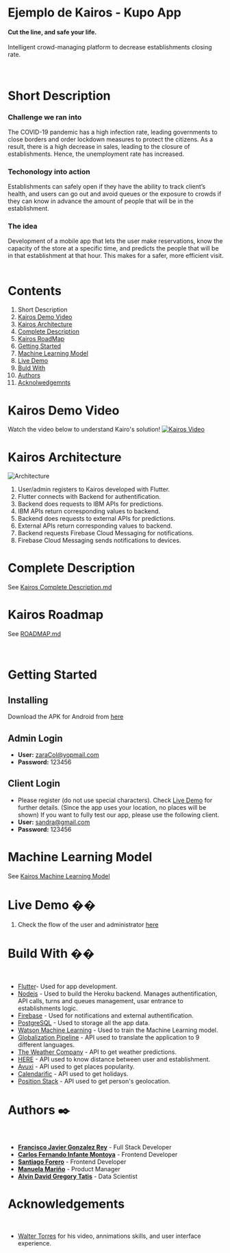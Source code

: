 # Ejemplo de Kairos - Kupo App
#### Cut the line, and safe your life.
Intelligent crowd-managing platform to decrease establishments closing rate.
<!--![Kairos Logo](/Extra_docs/Images/logo-kairos-white.png =10x20)-->
​
<!--<a name="Short_Description"></a>-->
# Short Description
### Challenge we ran into
The COVID-19 pandemic has a high infection rate, leading governments to close borders and order lockdown measures to protect the citizens. As a result, there is a high decrease in sales, leading to the closure of establishments. Hence, the unemployment rate has increased.
### Techonology into action
Establishments can safely open if they have the ability to track client’s health, and users can go out and avoid queues or the exposure to crowds if they can know in advance the amount of people that will be in the establishment.
### The idea
Development of a mobile app that lets the user make reservations, know the capacity of the store at a specific time, and predicts the people that will be in that establishment at that hour. This makes for a safer, more efficient visit. 
​
# Contents
1. Short Description<!--(#Short_Description)-->
2. [Kairos Demo Video](#video)
3. [Kairos Architecture](#Architecture)
4. [Complete Description](#Long_Description)
5. [Kairos RoadMap](#roadmap)
6. [Getting Started](#Getting_Started)
7. [Machine Learning Model](#machine)
8. [Live Demo](#Live_Demo)
9. [Buld With](#Technologies)
10. [Authors](#Authors)
11. [Acknolwedgemnts](#ackwoledgments)
​
​
<a name="video"></a>
# Kairos Demo Video
Watch the video below to understand Kairo's solution!
[![Kairos Video](/Extra_docs/Images/front_Image.jpg)](https://youtu.be/18CiVdAl5rw)
​
<a name="Architecture"></a>
# Kairos Architecture
![Architecture](/Extra_docs/Images/Architecture_Kairos.jpg)
1. User/admin registers to Kairos developed with Flutter.
2. Flutter connects with Backend for authentification. 
3. Backend does requests to IBM APIs for predictions.
4. IBM APIs return corresponding values to backend.
5. Backend does requests to external APIs for predictions.
6. External APIs return corresponding values to backend.
7. Backend requests Firebase Cloud Messaging for notifications.
8. Firebase Cloud Messaging sends notifications to devices.
​
​
<a name="Long_Description"></a>
# Complete Description
See [Kairos Complete Description.md](/Extra_docs/Files/long-description-1.md)
​
​
<a name="roadmap"></a>
# Kairos Roadmap
See [ROADMAP.md](/Extra_docs/Files/road-map.md)
<!--![RoadMap](/Images/RoadMap_Kairos.jpg)-->
​
​
<a name="Getting_Started"></a>
# Getting Started
## Installing
Download the APK for Android from [here](https://drive.google.com/drive/folders/1cY_6llZol1PjC79GOs7SEujZjAYNRZKY?usp=sharing)
## Admin Login 
* **User:** zaraCol@yopmail.com
* **Password:** 123456
## Client Login
* Please register (do not use special characters). Check [Live Demo](#Live_Demo) for further details. (Since the app uses your location, no places will be shown)
If you want to fully test our app, please use the following client.
* **User:** sandra@gmail.com
* **Password:** 123456
​
<a name="machine"></a>
# Machine Learning Model
See [Kairos Machine Learning Model](/Extra_docs/Files/kairos-ml-model.md)
​
​
<a name="Live_Demo"></a>
# Live Demo ��
1. Check the flow of the user and administrator [here](https://www.youtube.com/watch?v=itsDZXL9YgQ)
​
​
​
<a name="Technologies"></a>
# Build With ��️
​
* [Flutter](https://flutter.dev/)- Used for app development.
* [Nodejs](https://nodejs.org/en/) - Used to build the Heroku backend. Manages authentification, API calls, turns and queues management, usar entrance to establishments logic.
* [Firebase](https://firebase.google.com/) - Used for notifications and external authentification. 
* [PostgreSQL](https://www.ibm.com/cloud/databases-for-postgresql) - Used to storage all the app data. 
* [Watson Machine Learning](https://www.ibm.com/cloud/machine-learning#:~:text=Deploy%20and%20run%20AI%20models,at%20scale%20across%20any%20cloud.) - Used to train the Machine Learning model.
* [Globalization Pipeline](https://www.ibm.com/cloud/globalization-pipeline) - API used to translate the application to 9 different languages.
* [The Weather Company](https://www.ibm.com/weather) - API to get weather predictions. 
* [HERE](https://www.here.com/) - API used to know distance between user and establishment.
* [Avuxi](https://www.avuxi.com/) - API used to get places popularity.
* [Calendarific](https://calendarific.com/) - API used to get holidays.
* [Position Stack](https://positionstack.com/) - API used to get person's geolocation. 
 
<a name="Authors"></a>
# Authors ✒️
​
* [**Francisco Javier Gonzalez Rey**](https://www.linkedin.com/in/franciscogonzalez17/) - Full Stack Developer
* [**Carlos Fernando Infante Montoya**](https://www.linkedin.com/in/carlosinfante98/) - Frontend Developer
* [**Santiago Forero**](https://www.linkedin.com/in/dasafodev/) - Frontend Developer
* [**Manuela Mariño**](https://www.linkedin.com/in/manuela-marino-844229186/) - Product Manager
* [**Alvin David Gregory Tatis**](https://www.linkedin.com/in/alvin-david-gregory-tatis-484052199/) - Data Scientist
​
<a name="ackwoledgments"></a>
# Acknowledgements
​
* [Walter Torres](https://www.linkedin.com/in/walter-torres-90b862180/) for his video, annimations skills, and user interface experience.
​
